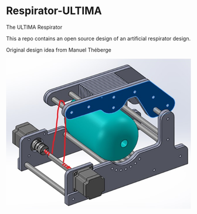 # Respirator-ULTIMA
The ULTIMA Respirator

This a repo contains an open source design of an artificial respirator design. 

Original design idea from Manuel Théberge

![](images/initial_ULTIMA-respirator_design.jpg)
